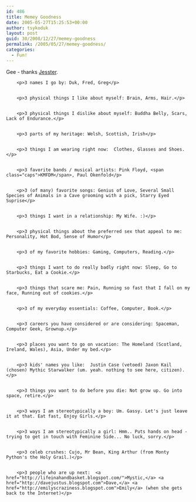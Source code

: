 ```yaml
---
id: 486
title: Memey Goodness
date: 2005-05-27T15:25:53+00:00
author: tsykoduk
layout: post
guid: 30/2008/12/27/memey-goodness
permalink: /2005/05/27/memey-goodness/
categories:
  - Fun!
---
```

<p>Gee - thanks <a href="http://poorrolemodel.blogspot.com/2005/05/meme.html">Jesster</a>.</p>


		<p>3 names I go by: Duk, Fred, Greg</p>


		<p>3 physical things I like about myself: Brain, Arms, Hair.</p>


		<p>3 physical things I dislike about myself: Buddha Belly, Scars, Lack of Endurance.</p>


		<p>3 parts of my heritage: Welsh, Scottish, Irish</p>


		<p>3 things I am wearing right now:  Clothes, Glasses and Shoes.</p>


		<p>3 favorite bands / musical artists: Pink Floyd, <span class="caps">KMFDM</span>, Paul Okenfold</p>


		<p>3 (of many) favorite songs: Genius of Love, Several Small Species of Animals in a Cave grooming with a pick, Starry Eyed Suprise</p>


		<p>3 things I want in a relationship: My Wife. :)</p>


		<p>3 physical things about the preferred sex that appeal to me: Personality, Hot Bod, Sense of Humor</p>


		<p>3 of my favorite hobbies: Gaming, Computers, Reading.</p>


		<p>3 things I want to do really badly right now: Sleep, Go to Starbucks, Eat a Cookie.</p>


		<p>3 things that scare me: Pain, Running so fast that I fall on my face, Running out of cookies.</p>


		<p>3 of my everyday essentials: Coffee, Computer, Book.</p>


		<p>3 careers you have considered or are considering: Spaceman, Computer Geek, Grownup.</p>


		<p>3 places you want to go on vacation: The Homeland (Scotland, Ireland, Wales), Asia, Under my bed.</p>


		<p>3 kids' names you like:  Justin Case (vetoed) Jaxon Kail (chosen) Mythic Starwalker (um. yeah. nothing to see here, citizen).</p>


		<p>3 things you want to do before you die: Not grow up. Go into space, retire.</p>


		<p>3 ways I am stereotypically a boy: Um. Gassy. Let's just leave it at that. Eat fast, Enjoy Girls.</p>


		<p>3 ways I am stereotypically a girl: Hmm.. Puts hands on head - trying to get in touch with Feminine Side... No luck, sorry.</p>


		<p>3 celeb crushes: Cujo, Mr Bean, King Arthur (from Monty Python's the Holy Grail.)</p>


		<p>3 people who are up next:  <a href="http://lifeinahandbasket.blogspot.com/">Mystic,</a> <a href="http://davejustus.blogspot.com">Dave,</a> <a href="http://emilyscraziness.blogspot.com">Emily</a> (when she gets back to the Internet)</p>
